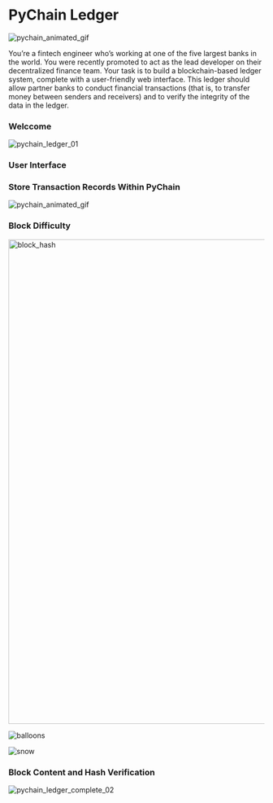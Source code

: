 # PyChain Ledger

![pychain_animated_gif](https://user-images.githubusercontent.com/95597283/167287755-d017366e-9783-4935-8391-f7c7c0268486.gif)

You’re a fintech engineer who’s working at one of the five largest banks in the world. You were recently promoted to act as the lead developer on their decentralized finance team. Your task is to build a blockchain-based ledger system, complete with a user-friendly web interface. This ledger should allow partner banks to conduct financial transactions (that is, to transfer money between senders and receivers) and to verify the integrity of the data in the ledger.

### Welccome

![pychain_ledger_01](https://user-images.githubusercontent.com/95597283/167287147-dd248704-8afa-479c-8aec-db166c55002f.png)

### User Interface 

### Store Transaction Records Within PyChain

![pychain_animated_gif](https://user-images.githubusercontent.com/95597283/167287755-d017366e-9783-4935-8391-f7c7c0268486.gif)

### Block Difficulty

<img width="952" alt="block_hash" src="https://user-images.githubusercontent.com/95597283/167287159-519ca417-1ae8-4d3e-a496-0e28ec1ce4e5.png">

![balloons](https://user-images.githubusercontent.com/95597283/167287166-2afca247-0029-49d6-96c5-ceab7b6cedd8.png)

![snow](https://user-images.githubusercontent.com/95597283/167287170-1e253e3b-e109-4fb5-a483-e6d4863bf607.png)

### Block Content and Hash Verification

![pychain_ledger_complete_02](https://user-images.githubusercontent.com/95597283/167287219-a41dba55-376c-4abc-8bff-ab51f23496d0.png)
